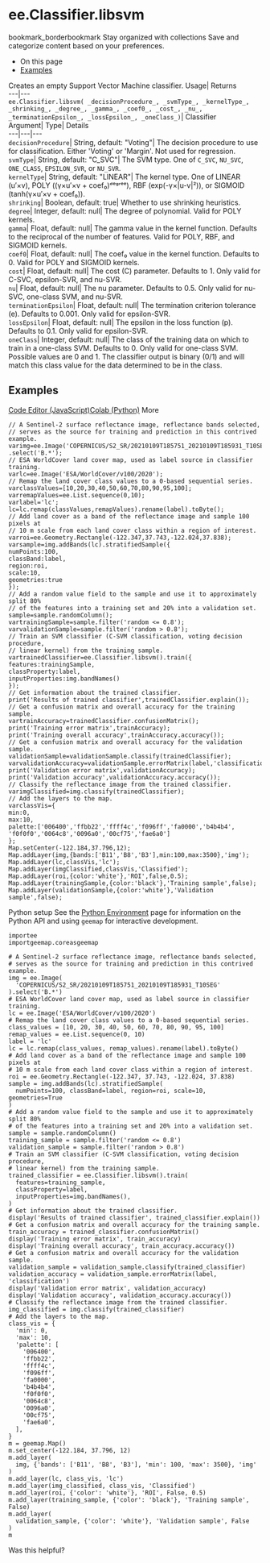  
#  ee.Classifier.libsvm 
bookmark_borderbookmark Stay organized with collections  Save and categorize content based on your preferences.
  * On this page
  * [Examples](https://developers.google.com/earth-engine/apidocs/ee-classifier-libsvm#examples)


Creates an empty Support Vector Machine classifier. 
Usage| Returns  
---|---  
`ee.Classifier.libsvm( _decisionProcedure_, _svmType_, _kernelType_, _shrinking_, _degree_, _gamma_, _coef0_, _cost_, _nu_, _terminationEpsilon_, _lossEpsilon_, _oneClass_)`| Classifier  
Argument| Type| Details  
---|---|---  
`decisionProcedure`| String, default: "Voting"| The decision procedure to use for classification. Either 'Voting' or 'Margin'. Not used for regression.  
`svmType`| String, default: "C_SVC"| The SVM type. One of `C_SVC`, `NU_SVC`, `ONE_CLASS`, `EPSILON_SVR`, or `NU_SVR`.  
`kernelType`| String, default: "LINEAR"| The kernel type. One of LINEAR (u′×v), POLY ((γ×u′×v + coef₀)ᵈᵉᵍʳᵉᵉ), RBF (exp(-γ×|u-v|²)), or SIGMOID (tanh(γ×u′×v + coef₀)).  
`shrinking`| Boolean, default: true| Whether to use shrinking heuristics.  
`degree`| Integer, default: null| The degree of polynomial. Valid for POLY kernels.  
`gamma`| Float, default: null| The gamma value in the kernel function. Defaults to the reciprocal of the number of features. Valid for POLY, RBF, and SIGMOID kernels.  
`coef0`| Float, default: null| The coef₀ value in the kernel function. Defaults to 0. Valid for POLY and SIGMOID kernels.  
`cost`| Float, default: null| The cost (C) parameter. Defaults to 1. Only valid for C-SVC, epsilon-SVR, and nu-SVR.  
`nu`| Float, default: null| The nu parameter. Defaults to 0.5. Only valid for nu-SVC, one-class SVM, and nu-SVR.  
`terminationEpsilon`| Float, default: null| The termination criterion tolerance (e). Defaults to 0.001. Only valid for epsilon-SVR.  
`lossEpsilon`| Float, default: null| The epsilon in the loss function (p). Defaults to 0.1. Only valid for epsilon-SVR.  
`oneClass`| Integer, default: null| The class of the training data on which to train in a one-class SVM. Defaults to 0. Only valid for one-class SVM. Possible values are 0 and 1. The classifier output is binary (0/1) and will match this class value for the data determined to be in the class.  
## Examples
[Code Editor (JavaScript)](https://developers.google.com/earth-engine/apidocs/ee-classifier-libsvm#code-editor-javascript-sample)[Colab (Python)](https://developers.google.com/earth-engine/apidocs/ee-classifier-libsvm#colab-python-sample) More
```
// A Sentinel-2 surface reflectance image, reflectance bands selected,
// serves as the source for training and prediction in this contrived example.
varimg=ee.Image('COPERNICUS/S2_SR/20210109T185751_20210109T185931_T10SEG')
.select('B.*');
// ESA WorldCover land cover map, used as label source in classifier training.
varlc=ee.Image('ESA/WorldCover/v100/2020');
// Remap the land cover class values to a 0-based sequential series.
varclassValues=[10,20,30,40,50,60,70,80,90,95,100];
varremapValues=ee.List.sequence(0,10);
varlabel='lc';
lc=lc.remap(classValues,remapValues).rename(label).toByte();
// Add land cover as a band of the reflectance image and sample 100 pixels at
// 10 m scale from each land cover class within a region of interest.
varroi=ee.Geometry.Rectangle(-122.347,37.743,-122.024,37.838);
varsample=img.addBands(lc).stratifiedSample({
numPoints:100,
classBand:label,
region:roi,
scale:10,
geometries:true
});
// Add a random value field to the sample and use it to approximately split 80%
// of the features into a training set and 20% into a validation set.
sample=sample.randomColumn();
vartrainingSample=sample.filter('random <= 0.8');
varvalidationSample=sample.filter('random > 0.8');
// Train an SVM classifier (C-SVM classification, voting decision procedure,
// linear kernel) from the training sample.
vartrainedClassifier=ee.Classifier.libsvm().train({
features:trainingSample,
classProperty:label,
inputProperties:img.bandNames()
});
// Get information about the trained classifier.
print('Results of trained classifier',trainedClassifier.explain());
// Get a confusion matrix and overall accuracy for the training sample.
vartrainAccuracy=trainedClassifier.confusionMatrix();
print('Training error matrix',trainAccuracy);
print('Training overall accuracy',trainAccuracy.accuracy());
// Get a confusion matrix and overall accuracy for the validation sample.
validationSample=validationSample.classify(trainedClassifier);
varvalidationAccuracy=validationSample.errorMatrix(label,'classification');
print('Validation error matrix',validationAccuracy);
print('Validation accuracy',validationAccuracy.accuracy());
// Classify the reflectance image from the trained classifier.
varimgClassified=img.classify(trainedClassifier);
// Add the layers to the map.
varclassVis={
min:0,
max:10,
palette:['006400','ffbb22','ffff4c','f096ff','fa0000','b4b4b4',
'f0f0f0','0064c8','0096a0','00cf75','fae6a0']
};
Map.setCenter(-122.184,37.796,12);
Map.addLayer(img,{bands:['B11','B8','B3'],min:100,max:3500},'img');
Map.addLayer(lc,classVis,'lc');
Map.addLayer(imgClassified,classVis,'Classified');
Map.addLayer(roi,{color:'white'},'ROI',false,0.5);
Map.addLayer(trainingSample,{color:'black'},'Training sample',false);
Map.addLayer(validationSample,{color:'white'},'Validation sample',false);
```
Python setup
See the [ Python Environment](https://developers.google.com/earth-engine/guides/python_install) page for information on the Python API and using `geemap` for interactive development.
```
importee
importgeemap.coreasgeemap
```
```
# A Sentinel-2 surface reflectance image, reflectance bands selected,
# serves as the source for training and prediction in this contrived example.
img = ee.Image(
  'COPERNICUS/S2_SR/20210109T185751_20210109T185931_T10SEG'
).select('B.*')
# ESA WorldCover land cover map, used as label source in classifier training.
lc = ee.Image('ESA/WorldCover/v100/2020')
# Remap the land cover class values to a 0-based sequential series.
class_values = [10, 20, 30, 40, 50, 60, 70, 80, 90, 95, 100]
remap_values = ee.List.sequence(0, 10)
label = 'lc'
lc = lc.remap(class_values, remap_values).rename(label).toByte()
# Add land cover as a band of the reflectance image and sample 100 pixels at
# 10 m scale from each land cover class within a region of interest.
roi = ee.Geometry.Rectangle(-122.347, 37.743, -122.024, 37.838)
sample = img.addBands(lc).stratifiedSample(
  numPoints=100, classBand=label, region=roi, scale=10, geometries=True
)
# Add a random value field to the sample and use it to approximately split 80%
# of the features into a training set and 20% into a validation set.
sample = sample.randomColumn()
training_sample = sample.filter('random <= 0.8')
validation_sample = sample.filter('random > 0.8')
# Train an SVM classifier (C-SVM classification, voting decision procedure,
# linear kernel) from the training sample.
trained_classifier = ee.Classifier.libsvm().train(
  features=training_sample,
  classProperty=label,
  inputProperties=img.bandNames(),
)
# Get information about the trained classifier.
display('Results of trained classifier', trained_classifier.explain())
# Get a confusion matrix and overall accuracy for the training sample.
train_accuracy = trained_classifier.confusionMatrix()
display('Training error matrix', train_accuracy)
display('Training overall accuracy', train_accuracy.accuracy())
# Get a confusion matrix and overall accuracy for the validation sample.
validation_sample = validation_sample.classify(trained_classifier)
validation_accuracy = validation_sample.errorMatrix(label, 'classification')
display('Validation error matrix', validation_accuracy)
display('Validation accuracy', validation_accuracy.accuracy())
# Classify the reflectance image from the trained classifier.
img_classified = img.classify(trained_classifier)
# Add the layers to the map.
class_vis = {
  'min': 0,
  'max': 10,
  'palette': [
    '006400',
    'ffbb22',
    'ffff4c',
    'f096ff',
    'fa0000',
    'b4b4b4',
    'f0f0f0',
    '0064c8',
    '0096a0',
    '00cf75',
    'fae6a0',
  ],
}
m = geemap.Map()
m.set_center(-122.184, 37.796, 12)
m.add_layer(
  img, {'bands': ['B11', 'B8', 'B3'], 'min': 100, 'max': 3500}, 'img'
)
m.add_layer(lc, class_vis, 'lc')
m.add_layer(img_classified, class_vis, 'Classified')
m.add_layer(roi, {'color': 'white'}, 'ROI', False, 0.5)
m.add_layer(training_sample, {'color': 'black'}, 'Training sample', False)
m.add_layer(
  validation_sample, {'color': 'white'}, 'Validation sample', False
)
m
```

Was this helpful?
